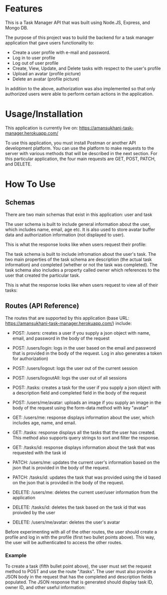 # Features
This is a Task Manager API that was built using Node.JS, Express, and Mongo DB.

The purpose of this project was to build the backend for a task manager application that gave users functionality to: 

- Create a user profile with e-mail and password.
- Log in to user profile
- Log out of user profile
- Create, View, Update, and Delete tasks with respect to the user's profile
- Upload an avatar (profile picture)
- Delete an avatar (profile picture)

In addition to the above, authorization was also implemented so that only authorized users were able to perform certain actions in the application.


# Usage/Installation

This application is currently live on: https://amansukhani-task-manager.herokuapp.com/

To use this application, you must install Postman or another API development platform. You can use the platform to make requests to the server with various methods that will be described in the next section. For this particular application, the four main requests are GET, POST, PATCH, and DELETE.


# How To Use

## Schemas
There are two main schemas that exist in this application: user and task

The user schema is built to include general information about the user, which includes name, email, age etc. It is also used to store avatar buffer data and authorization information (not displayed to user). 

This is what the response looks like when users request their profile: 



The task schema is built to include infromation about the user's task. The two main properties of the task schema are description (the actual task information) and completed (whether or not the task was completed). The task schema also includes a property called owner which references to the user that created the particular task. 

This is what the response looks like when users request to view all of their tasks:





## Routes (API Reference)

The routes that are supported by this application (base URL: https://amansukhani-task-manager.herokuapp.com/) include: 

- POST: /users: creates a user if you supply a json object with name, email, and password in the body of the request

- POST: /users/login: logs in the user based on the email and password that is provided in the body of the request. Log in also generates a token for authorization)

- POST: /users/logout: logs the user out of the current session

- POST: /users/logoutAll: logs the user out of all sessions

- POST: /tasks: creates a task for the user if you supply a json object with a description field and completed field in the body of the request

- POST: /users/me/avatar: uploads an image if you supply an image in the body of the request using the form-data method with key "avatar"

- GET: /users/me: response displays information about the user, which includes age, name, and email.

- GET: /tasks: response displays all the tasks that the user has created. This method also supports query strings to sort and filter the response.

- GET: /tasks/id: response displays information about the task that was requested with the task id

- PATCH: /users/me: updates the current user's information based on the json that is provided in the body of the request.

- PATCH: /tasks/id: updates the task that was provided using the id based on the json that is provided in the body of the   request.

- DELETE: /users/me: deletes the current user/user information from the application

- DELETE: /tasks/id: deletes the task based on the task id that was proivded by the user

- DELETE: /users/me/avatar: deletes the user's avatar


Before experimenting with all of the other routes, the user should create a profile and log in with the profile (first two bullet points above). This way, the user will be authenticated to access the other routes.


### Example

To create a task (fifth bullet point above), the user must set the request method to POST and use the route "/tasks". The user must also provide a JSON body in the request that has the completed and description fields populated. 
The JSON response that is generated should display task ID, owner ID, and other useful information:








